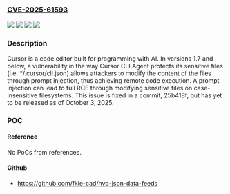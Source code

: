 ### [CVE-2025-61593](https://cve.mitre.org/cgi-bin/cvename.cgi?name=CVE-2025-61593)
![](https://img.shields.io/static/v1?label=Product&message=cursor&color=blue)
![](https://img.shields.io/static/v1?label=Version&message=%3C%3D%201.7%20&color=brightgreen)
![](https://img.shields.io/static/v1?label=Vulnerability&message=CWE-178%3A%20Improper%20Handling%20of%20Case%20Sensitivity&color=brightgreen)
![](https://img.shields.io/static/v1?label=Vulnerability&message=CWE-94%3A%20Improper%20Control%20of%20Generation%20of%20Code%20('Code%20Injection')&color=brightgreen)

### Description

Cursor is a code editor built for programming with AI. In versions 1.7 and below, a vulnerability in the way Cursor CLI Agent protects its sensitive files (i.e. */.cursor/cli.json) allows attackers to modify the content of the files through prompt injection, thus achieving remote code execution. A prompt injection can lead to full RCE through modifying sensitive files on case-insensitive filesystems. This issue is fixed in a commit, 25b418f, but has yet to be released as of October 3, 2025.

### POC

#### Reference
No PoCs from references.

#### Github
- https://github.com/fkie-cad/nvd-json-data-feeds

